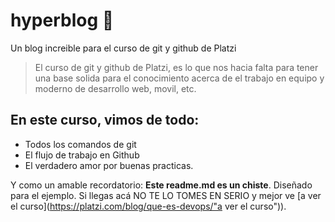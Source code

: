 # hyperblog  💚
Un blog increible para el curso de git y github de Platzi
>El curso de git y github de Platzi, es lo que nos hacia falta para tener una base solida para el conocimiento acerca de el trabajo en equipo y moderno de desarrollo web, movil, etc.

## En este curso, vimos de todo:
* Todos los comandos de git
* El flujo de trabajo en Github
* El verdadero amor por buenas practicas.

Y como un amable recordatorio: **Este readme.md es un chiste**. Diseñado para el ejemplo. Si llegas acá NO TE LO TOMES EN SERIO y mejor ve [a ver el curso](https://platzi.com/blog/que-es-devops/"a ver el curso")).